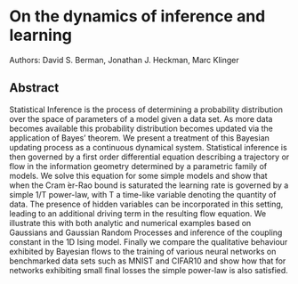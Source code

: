 # On the dynamics of inference and learning
Authors: David S. Berman, Jonathan J. Heckman, Marc Klinger

## Abstract
Statistical Inference is the process of determining a probability distribution over the space of parameters of a model given a data set. As more data becomes available this probability distribution becomes updated via the application of Bayes’ theorem. We present a treatment of this Bayesian updating process as a continuous dynamical system. Statistical inference is then governed by a first order differential equation describing a trajectory or flow in the information geometry determined by a parametric family of models. We solve this equation for some simple models and show that when the Cram ́er-Rao bound is saturated the learning rate is governed by a simple 1/T power-law, with T a time-like variable denoting the quantity of data. The presence of hidden variables can be incorporated in this setting, leading to an additional driving term in the resulting flow equation. We illustrate this with both analytic and numerical examples based on Gaussians and Gaussian Random Processes and inference of the coupling constant in the 1D Ising model. Finally we compare the qualitative behaviour exhibited by Bayesian flows to the training of various neural networks on benchmarked data sets such as MNIST and CIFAR10 and show how that for networks exhibiting small final losses the simple power-law is also satisfied.
